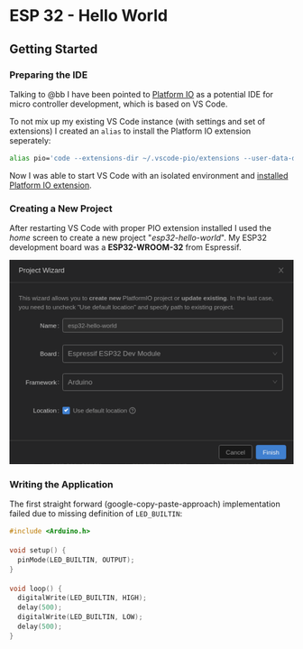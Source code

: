 # ESP 32 - Hello World

## Getting Started

### Preparing the IDE

Talking to @bb I have been pointed to [Platform IO](https://platformio.org/) as a potential IDE for micro controller development, which is based on VS Code.

To not mix up my existing VS Code instance (with settings and set of extensions) I created an `alias` to install the Platform IO extension seperately:

```bash
alias pio='code --extensions-dir ~/.vscode-pio/extensions --user-data-dir ~/.vscode-pio'
```

Now I was able to start VS Code with an isolated environment and [installed Platform IO extension](https://platformio.org/install/ide?install=vscode).

### Creating a New Project

After restarting VS Code with proper PIO extension installed I used the *home* screen to create a new project "*esp32-hello-world*". My ESP32 development board was a **ESP32-WROOM-32** from Espressif.

![create project dialog](create-project.png)

### Writing the Application

The first straight forward (google-copy-paste-approach) implementation failed due to missing definition of `LED_BUILTIN`:

```cpp
#include <Arduino.h>

void setup() {
  pinMode(LED_BUILTIN, OUTPUT);
}
 
void loop() {
  digitalWrite(LED_BUILTIN, HIGH);
  delay(500);
  digitalWrite(LED_BUILTIN, LOW);
  delay(500);
}
```
